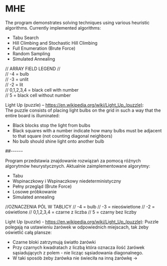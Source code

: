 # MHE

The program demonstrates solving techniques using various heuristic algorithms. Currently implemented algorithms:

- Tabu Search  
- Hill Climbing and Stochastic Hill Climbing  
- Full Enumeration (Brute Force)  
- Random Sampling  
- Simulated Annealing  

// ARRAY FIELD LEGEND //  
// -4 = bulb  
// -3 = unlit  
// -2 = lit  
// 0,1,2,3,4 = black cell with number  
// 5 = black cell without number  

Light Up (puzzle) – https://en.wikipedia.org/wiki/Light_Up_(puzzle):  
The puzzle consists of placing light bulbs on the grid in such a way that the entire board is illuminated:

- Black blocks stop the light from bulbs  
- Black squares with a number indicate how many bulbs must be adjacent to that square (not counting diagonal neighbors)  
- No bulb should shine light onto another bulb  


##------

Program przedstawia znajdowanie rozwiązań za pomocą różnych algorytmów heurystycznych.
Aktualnie zaimplementowane algorytmy:
- Tabu
- Wspinaczkowy i Wspinaczkowy niedeterministyczny
- Pełny przegląd (Brute Force)
- Losowe próbkowanie
- Simulated annealing

//OZNACZENIA PÓL W TABLICY
// -4 = bulb
// -3 = nieoświetlone
// -2 = oświetlone
// 0,1,2,3,4 = czarne z liczba
// 5 = czarny bez liczby


Light Up (puzzle) - https://en.wikipedia.org/wiki/Light_Up_(puzzle):
Puzzle polegają na ustawieniu żarówek w odpowiednich miejscach, tak żeby oświetlić całą plansze:
  - Czarne bloki zatrzymują światło żarówki
  - Przy czarnych kwadratach z liczbą która oznacza ilość żarówek sąsiadujących z polem - nie licząc sąsiadowania diagonalnego.
  - W taki sposób żeby żarówka nie świeciła na inną żarówkę -> 


